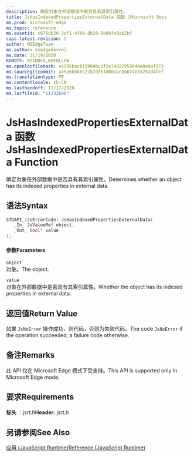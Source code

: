 ```yaml
---
description: 确定对象在外部数据中是否具有其索引属性。
title: JsHasIndexedPropertiesExternalData 函数 |Microsoft Docs
ms.prod: microsoft-edge
ms.topic: reference
ms.assetid: c676db20-3ef1-4f84-8b26-3e06fe0ab2bf
caps.latest.revision: 2
author: MSEdgeTeam
ms.author: msedgedevrel
ms.date: 11/19/2020
ROBOTS: NOINDEX,NOFOLLOW
ms.openlocfilehash: e6395bacb15904bc3f2e74d22959844e8e0af373
ms.sourcegitcommit: a35a6b5bbc21b7df61d08cbc6b074b5325ad4fef
ms.translationtype: MT
ms.contentlocale: zh-CN
ms.lasthandoff: 12/17/2020
ms.locfileid: "11232698"
---
```

# <span data-ttu-id="713df-103">JsHasIndexedPropertiesExternalData 函数</span><span class="sxs-lookup"><span data-stu-id="713df-103">JsHasIndexedPropertiesExternalData Function</span></span>

<span data-ttu-id="713df-104">确定对象在外部数据中是否具有其索引属性。</span><span class="sxs-lookup"><span data-stu-id="713df-104">Determines whether an object has its indexed properties in external data.</span></span>  
  
## <span data-ttu-id="713df-105">语法</span><span class="sxs-lookup"><span data-stu-id="713df-105">Syntax</span></span>  
  
```cpp  
STDAPI_(JsErrorCode) JsHasIndexedPropertiesExternalData(  
   _In_ JsValueRef object,  
   _Out_ bool* value  
);  
```  
  
#### <span data-ttu-id="713df-106">参数</span><span class="sxs-lookup"><span data-stu-id="713df-106">Parameters</span></span>  
 `object`  
 <span data-ttu-id="713df-107">对象。</span><span class="sxs-lookup"><span data-stu-id="713df-107">The object.</span></span>  
  
 `value`  
 <span data-ttu-id="713df-108">对象在外部数据中是否具有其索引属性。</span><span class="sxs-lookup"><span data-stu-id="713df-108">Whether the object has its indexed properties in external data.</span></span>  
  
## <span data-ttu-id="713df-109">返回值</span><span class="sxs-lookup"><span data-stu-id="713df-109">Return Value</span></span>  
 <span data-ttu-id="713df-110">如果 `JsNoError` 操作成功，则代码，否则为失败代码。</span><span class="sxs-lookup"><span data-stu-id="713df-110">The code `JsNoError` if the operation succeeded, a failure code otherwise.</span></span>  
  
## <span data-ttu-id="713df-111">备注</span><span class="sxs-lookup"><span data-stu-id="713df-111">Remarks</span></span>  
 <span data-ttu-id="713df-112">此 API 仅在 Microsoft Edge 模式下受支持。</span><span class="sxs-lookup"><span data-stu-id="713df-112">This API is supported only in Microsoft Edge mode.</span></span>  
  
## <span data-ttu-id="713df-113">要求</span><span class="sxs-lookup"><span data-stu-id="713df-113">Requirements</span></span>  
 <span data-ttu-id="713df-114">**标头** ：jsrt.h</span><span class="sxs-lookup"><span data-stu-id="713df-114">**Header:** jsrt.h</span></span>  
  
## <span data-ttu-id="713df-115">另请参阅</span><span class="sxs-lookup"><span data-stu-id="713df-115">See Also</span></span>  
 [<span data-ttu-id="713df-116">应用 (JavaScript Runtime)</span><span class="sxs-lookup"><span data-stu-id="713df-116">Reference (JavaScript Runtime)</span></span>](../chakra-hosting/reference-javascript-runtime.md)
